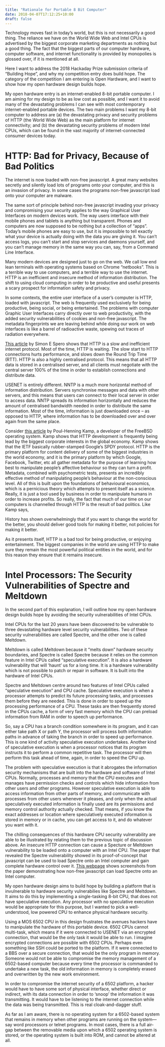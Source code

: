 ```yaml
---
title: "Rationale for Portable 8 Bit Computer"
date: 2018-04-07T17:12:25+10:00
draft: false
---
```


Technology moves fast in today’s world, but this is not necessarily a good thing. The reliance we have on the World Wide Web and Intel CPUs is advertised by the biggest corporate marketing departments as nothing but a good thing. The fact that the biggest parts of our computer hardware, computer software, and internet functionality is provided by monopolies is glossed over, if it is mentioned at all.

Here I want to address the 2018 Hackaday Prize submission criteria of “Building Hope”, and why my competition entry does build hope. The category of the competition I am entering is Open Hardware, and I want to show how my open hardware design builds hope.

My open hardware entry is an internet-enabled 8-bit portable computer. I am aiming for my design to be as low cost as possible, and I want it to avoid many of the devastating problems I can see with most contemporary internet-enabled portable devices. The two main problems I want my 8-bit computer to address are (a) the devastating privacy and security problems of HTTP (the World Wide Web) as the main platform for internet connectivity; and (b) the devastating security problems of modern Intel CPUs, which can be found in the vast majority of internet-connected consumer devices today.

# HTTP: Bad for Privacy, Because of Bad Politics

The internet is now loaded with non-free javascript. A great many websites secretly and silently load lots of programs onto your computer, and this is an invasion of privacy. In some cases the programs non-free javascript load onto your computer are malware.

The same sort of principle behind non-free javascript invading your privacy and compromising your security applies to the way Graphical User Interfaces on modern devices work. The way users interface with their mobile phones and tablets is anything but transparent. Phones and computers are now supposed to be nothing but a collection of “apps”. Today’s mobile phones are easy to use, but it is impossible to tell exactly what your device is actually doing with the data you are giving it. You can’t access logs, you can’t start and stop services and daemons yourself, and you can’t manage memory in the same way you can, say, from a Command Line Interface.

Many modern devices are designed just to go on the web. We call low end lean terminals with operating systems based on Chrome “netbooks”. This is a terrible way to use computers, and a terrible way to use the internet. HTTP is an inefficient and insecure method of information distribution. The shift to using cloud computing in order to be productive and useful presents a scary prospect for information safety and privacy.

In some contexts, the entire user interface of a user’s computer is HTTP, loaded with javascript. The web is frequently used exclusively for being productive, being social, or being entertained. The problems with computer Graphic User Interfaces carry directly over to web productivity, with the added security vulnerabilities of cookies and non-free javascript. The metadata fingerprints we are leaving behind while doing our work on web interfaces is like a barrel of radioactive waste, spewing out traces of radiation everywhere.

[This article](https://www.w3.org/Protocols/HTTP-NG/http-prob.html) by Simon E Spero shows that HTTP is a slow and inefficient internet protocol. Most of the time, HTTP is waiting. The slow start to HTTP connections hurts performance, and slows down the Round Trip Time (RTT). HTTP is also a highly centralised protocol. This means that all HTTP data is stored in a centralised server, and all clients must negotiate with the central server 100% of the time in order to establish connections and distribute data.

USENET is entirely different. NNTP is a much more horizontal method of information distribution. Servers synchronise messages and data with other servers, and this means that users can connect to their local server in order to access data. NNTP spreads its information horizontally and reduces the amount of centralised bandwidth needed in order to distribute the same information. Most of the time, information is just downloaded once – as opposed to HTTP, where information has to be downloaded over and over again from the same place.

Consider [this article](https://queue.acm.org/detail.cfm?id=2716278) by Poul-Henning Kamp, a developer of the FreeBSD operating system. Kamp shows that HTTP development is frequently being lead by the biggest corporate interests in the global economy. Kamp shows that the IETF basically rubber-stamped Google’s SPDY protocol. HTTP is the primary platform for content delivery of some of the biggest industries in the world economy, and it is the primary platform by which Google, Facebook, Twitter, etc all gather metadata for the purpose of learning how best to manipulate people’s affective behaviour so they can turn a profit. Metadata, combined with psychometric tests, presents an incredibly effective method of manipulating people’s behaviour at the non-conscious level. All of this is built upon the foundations of behavioural economics, which is a pernicious theory which attempts to present itself as a science. Really, it is just a tool used by business in order to manipulate humans in order to increase profits.
So really, the fact that much of our time on our computers is channelled through HTTP is the result of bad politics. Like Kamp says,

History has shown overwhelmingly that if you want to change the world for the better, you should deliver good tools for making it better, not policies for making it better.

As it presents itself, HTTP is a bad tool for being productive, or enjoying entertainment. The biggest companies in the world are using HTTP to make sure they remain the most powerful political entities in the world, and for this reason they ensure that it remains insecure.

# Intel Processors: The Security Vulnerabilities of Spectre and Meltdown

In the second part of this explanation, I will outline how my open hardware design builds hope by avoiding the security vulnerabilities of Intel CPUs.

Intel CPUs for the last 20 years have been discovered to be vulnerable to three devastating hardware level security vulnerabilities. Two of these security vulnerabilities are called Spectre, and the other one is called Meltdown.

Meltdown is called Meltdown because it “melts down” hardware security boundaries, and Spectre is called Spectre because it relies on the common feature in Intel CPUs called “speculative execution”. It is also a hardware vulnerability that will ‘haunt’ us for a long time. It is a hardware vulnerability which is not possible to patch or repair in software. It is built into the hardware of Intel CPUs.

Spectre and Meltdown centre around two features of Intel CPUs called “speculative execution” and CPU cache. Speculative execution is when a processor attempts to predict its future processing tasks, and processes them before they are needed. This is done in order to speed up the processing performance of a CPU. These tasks are then frequently stored in the CPUs cache, a form of very fast memory which the CPU can preload information from RAM in order to speech up performance.

So, say a CPU has a branch condition somewhere in its program, and it can either take path X or path Y, the processor will process both information paths in advance of taking the branch in order to speed up performance. This is one kind of activity speculative execution undertakes. Another kind of speculative execution is when a processor notices that its program instructs it to perform a common repetitive task. The processor will then perform this task ahead of time, again, in order to speed the CPU up.

The problem with speculative execution is that it abrogates the information security mechanisms that are built into the hardware and software of Intel CPUs. Normally, processes and memory that the CPU executes and manages have permission checks and controls which hide information from other users and other programs. However speculative execution is able to access information from other parts of memory, and communicate with processes from other users whenever it pleases, and only when the actual speculatively executed information is finally used are its permissions and memory control authority actually checked. That means, if you know the exact addresses or location where speculatively executed information is stored in memory or in cache, you can get access to it, and do whatever you want with it.

The chilling consequences of this hardware CPU security vulnerability are able to be illustrated by relating them to the previous topic of discussion above. An insecure HTTP connection can cause a Specture or Meltdown vulnerability to be loaded onto a computer with an Intel CPU. The paper that revealed the Spectre vulnerability showed in its proof-of-concept that javascript can be used to load Spectre onto an Intel computer and gain complete hardware control over it. [This webpage](https://react-etc.net/entry/exploiting-speculative-execution-meltdown-spectre-via-javascript) shows screenshots from the paper demonstrating how non-free javascript can load Spectre onto an Intel computer.

My open hardware design aims to build hope by building a platform that is invulnerable to hardware security vulnerabilies like Spectre and Meltdown. It aims to do this by implementing a single-tasking 8-bit CPU, that does not have speculative execution. Any processor with no speculative execution would be appropriate for this purpose, but I wanted to pick a well-understood, low powered CPU to enhance physical hardware security.

Using a MOS 6502 CPU in this design frustrates the avenues hackers have to manipulate the hardware of this portable device. 6502 CPUs cannot multi-task, which means if it were connected to USENET via an encrypted connection, that would be the only task it would be able to run. I imagine encrypted connections are possible with 6502 CPUs. Perhaps even something like SSH could be ported to the platform. If it were connected to a BBS over a secure connection, that would be the only program in memory. Someone would not be able to compromise the memory management of a 6502-based computer because every time the processor is commanded to undertake a new task, the old information in memory is completely erased and overwritten by the new work environment.

In order to compromise the internet security of a 6502 platform, a hacker would have to have some sort of physical interface, whether direct or indirect, with its data connection in order to ‘snoop’ the information it was transmitting. It would have to be listening to the internet connection while the data was being transmitted. This is real cloak-and-dagger stuff.

As far as I am aware, there is no operating system for a 6502-based system that remains in memory when other programs are running on the system—say word processors or telnet programs. In most cases, there is a full air-gap between the removable media upon which a 6502 operating system is stored, or the operating system is built into ROM, and cannot be altered at all.
